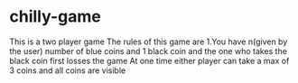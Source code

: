 # chilly-game
This is  a two player game 
The rules of this game are 
1.You have n(given by the user) number of blue coins and 1 black coin
and the one who takes the black coin first losses the game
At one time either player can take a max of 3 coins and all coins are visible  
